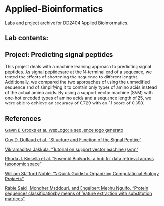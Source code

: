 # Applied-Bioinformatics
Labs and project archive for DD2404 Applied Bioinformatics.
## Lab contents:

## Project: Predicting signal peptides
This project deals with a machine learning approach to predicting signal peptides. As signal peptidesare at the N-terminal end of a sequence, 
we tested the effects of shortening the sequence to different lengths. 
Additionally, we compared the two approaches of using the unmodified sequence and of simplifying it to contain only types of amino acids instead of the actual
amino acids. By using a support vector machine (SVM) with one-hot encoded types of amino acids and a sequence length of 25, 
we were able to achieve an accuracy of 0.729 with an F1 score of 0.358.

## References
[Gavin E Crooks et al. WebLogo: a sequence logo generato](https://pubmed.ncbi.nlm.nih.gov/15173120/)

[Guy D.  Duffaud  et  al.  “Structure  and  Function  of  the  Signal  Peptide”](https://www.researchwithrutgers.com/en/publications/structure-and-function-of-the-signal-peptide)

[Vikramaditya Jakkula. “Tutorial on support vector machine (svm)”](https://course.ccs.neu.edu/cs5100f11/resources/jakkula.pdf)

[Rhoda J. Kinsella et al. “Ensembl BioMarts: a hub for data retrieval across taxonomic space”](https://pubmed.ncbi.nlm.nih.gov/21785142/)

[William  Stafford  Noble.  “A  Quick  Guide  to  Organizing  Computational  Biology  Projects”](https://journals.plos.org/ploscompbiol/article?id=10.1371/journal.pcbi.1000424)

[Rabie Saidi, Mondher Maddouri, and Engelbert Mephu Nguifo. “Protein sequences classificationby means of feature extraction with substitution matrices"](https://bmcbioinformatics.biomedcentral.com/articles/10.1186/1471-2105-11-175)
